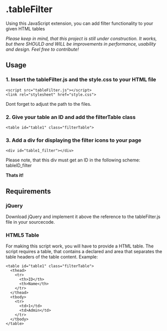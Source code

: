# .tableFilter
Using this JavaScript extension, you can add filter functionality to your given HTML tables

*Please keep in mind, that this project is still under construction. It works, but there SHOULD and WILL be improvements in performance, usability and design. Feel free to contribute!*

## Usage
### 1. Insert the tableFilter.js and the style.css to your HTML file
```
<script src="tableFilter.js"></script>
<link rel="stylesheet" href="style.css">
```
Dont forget to adjust the path to the files.

### 2. Give your table an ID and add the filterTable class
```
<table id="table1" class="filterTable">
```

### 3. Add a div for displaying the filter icons to your page
```
<div id="table1_filter"></div>
```
Please note, that this div must get an ID in the following scheme: tableID_filter

**Thats it!**


## Requirements

### jQuery
Download jQuery and implement it above the reference to the tableFilter.js file in your sourcecode.

### HTML5 Table
For making this script work, you will have to provide a HTML table. The script requires a table, that contains a declared <thead> and <tbody> area that separates the table headers of the table content.
Example:
```
<table id="table1" class="filterTable">
  <thead>
    <tr>
      <th>ID</th>
      <th>Name</th>
    </tr>
  </thead>
  <tbody>
    <tr>
      <td>1</td>
      <td>Admin</td>
    </tr>
  </tbody>
</table>
```
